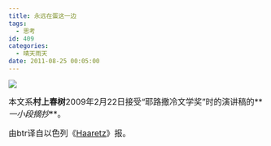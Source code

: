 ```yaml
---
title: 永远在蛋这一边
tags:
  - 思考
id: 409
categories:
  - 晴天雨天
date: 2011-08-25 00:05:00
---
```


![](https://blufiles.storage.live.com/y1pZkz1Hkkbo0okTvTC0YGxYwJilCo6MR4LtNGXoB-4jZz0npx8dm9oLfbUZy2rRqEockgu5P7BHQQ/leyar.png) <p><font size="3">本文系**村上春树**2009年2月22日接受“耶路撒冷文学奖”时的演讲稿的**_一小段摘抄_**。</font>

<font size="3">由btr译自以色列《</font>[<font size="3">Haaretz</font>](http://www.haaretz.com/hasen/spages/1064909.html)<font size="3">》报。</font>
